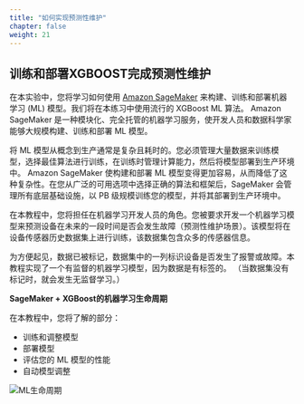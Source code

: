 ```yaml
---
title: "如何实现预测性维护"
chapter: false
weight: 21
---
```




## 训练和部署XGBOOST完成预测性维护



在本实验中，您将学习如何使用 [Amazon SageMaker](https://aws.amazon.com/sagemaker) 来构建、训练和部署机器学习 (ML) 模型。我们将在本练习中使用流行的 XGBoost ML 算法。 Amazon SageMaker 是一种模块化、完全托管的机器学习服务，使开发人员和数据科学家能够大规模构建、训练和部署 ML 模型。

将 ML 模型从概念到生产通常是复杂且耗时的。您必须管理大量数据来训练模型，选择最佳算法进行训练，在训练时管理计算能力，然后将模型部署到生产环境中。 Amazon SageMaker 使构建和部署 ML 模型变得更加容易，从而降低了这种复杂性。在您从广泛的可用选项中选择正确的算法和框架后，SageMaker 会管理所有底层基础设施，以 PB 级规模训练您的模型，并将其部署到生产环境中。

在本教程中，您将担任在机器学习开发人员的角色。您被要求开发一个机器学习模型来预测设备在未来的一段时间是否会发生故障（预测性维护场景）。该模型将在设备传感器历史数据集上进行训练，该数据集包含众多的传感器信息。

为方便起见，数据已被标记，数据集中的一列标识设备是否发生了报警或故障。本教程实现了一个有监督的机器学习模型，因为数据是有标签的。 （当数据集没有标记时，就会发生无监督学习。）

 **SageMaker + XGBoost的机器学习生命周期**

在本教程中，您将了解的部分：

- 训练和调整模型
- 部署模型
- 评估您的 ML 模型的性能
- 自动模型调整


![ML生命周期](/images/PredictiveMaintenance/ML生命周期.png)



